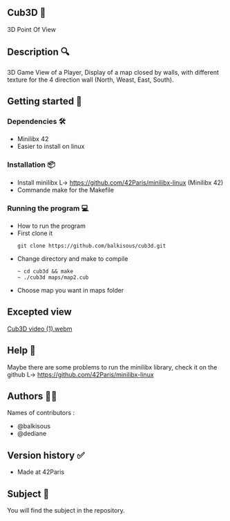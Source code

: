 ## Cub3D 🧊
3D Point Of View

## Description 🔍
3D Game View of a Player, Display of a map closed by walls, with different texture for the 4 direction wall (North, Weast, East, South).

## Getting started 🏁

### Dependencies 🛠️
* Minilibx 42
* Easier to install on linux 
    

### Installation 📦
* Install minilibx L-> https://github.com/42Paris/minilibx-linux (Minilibx 42)
* Commande make for the Makefile 

### Running the program 💻
* How to run the program
* First clone it
  ```
  git clone https://github.com/balkisous/cub3d.git
  ```
* Change directory and make to compile
  ```
  ~ cd cub3d && make
  ~ ./cub3d maps/map2.cub
  ```
* Choose map you want in maps folder

## Excepted view
[Cub3D video (1).webm](https://github.com/balkisous/cub3D/assets/76943138/2172ff7d-7c76-4d3c-957c-299bdda8cc1e)


## Help 🛟
Maybe there are some problems to run the minilibx library, check it on the github 
    L-> https://github.com/42Paris/minilibx-linux 
    
## Authors 👩‍💻
Names of contributors :
* @balkisous
* @dediane

## Version history ✅
* Made at 42Paris

## Subject 📝
You will find the subject in the repository.
